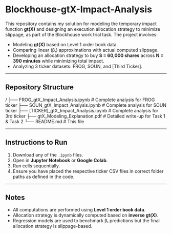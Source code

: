 # Blockhouse-gtX-Impact-Analysis
This repository contains my solution for modeling the temporary impact function **gt(X)** and designing an execution allocation strategy to minimize slippage, as part of the Blockhouse work trial task.
The project involves:
- Modeling **gt(X)** based on Level 1 order book data.
- Comparing linear (βₜ) approximations with actual computed slippage.
- Developing an allocation strategy to buy **S = 60,000 shares** across **N = 390 minutes** while minimizing total impact.
- Analyzing 3 ticker datasets: FROG, SOUN, and [Third Ticker].

---

## Repository Structure
/
├── FROG_gtX_Impact_Analysis.ipynb # Complete analysis for FROG ticker
├── SOUN_gtX_Impact_Analysis.ipynb # Complete analysis for SOUN ticker
├── [TICKER]_gtX_Impact_Analysis.ipynb # Complete analysis for 3rd ticker
├── gtX_Modeling_Explanation.pdf # Detailed write-up for Task 1 & Task 2
└── README.md # This file

---

## Instructions to Run
1. Download any of the `.ipynb` files.
2. Open in **Jupyter Notebook** or **Google Colab**.
3. Run cells sequentially.
4. Ensure you have placed the respective ticker CSV files in correct folder paths as defined in the code.

---

## Notes
- All computations are performed using **Level 1 order book data**.
- Allocation strategy is dynamically computed based on **inverse gt(X)**.
- Regression models are used to benchmark βₜ predictions but the final allocation strategy is slippage-based.
